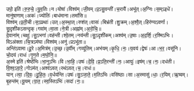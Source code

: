 

  
उपो॒ इति॑।रु॒रु॒चे॒।यु॒व॒तिः।न।योषा॑।विश्व॑म्।जी॒वम्।प्र॒ऽसु॒वन्ती॑।च॒रायै॑।अभू॑त्।अ॒ग्निः।स॒म्ऽइधे॑।मानु॑षाणाम्।अकः॑।ज्योतिः॑।बाध॑माना।तमां॑सि॥  
विश्व॑म्।प्र॒ती॒ची।स॒ऽप्रथाः॑।उत्।अ॒स्था॒त्।रुश॑त्।वासः॑।बिभ्र॑ती।शु॒क्रम्।अ॒श्वै॒त्।हिर॑ण्यऽवर्णा।सु॒दृशी॑कऽसन्दृक्।गवा॑म्।मा॒ता।ने॒त्री।अह्ना॑म्।अ॒रो॒चि॒॥  
दे॒वाना॑म्।चक्षुः॑।सु॒ऽभगा॑।वह॑न्ती।श्वे॒तम्।नय॑न्ती।सु॒ऽदृशी॑कम्।अश्व॑म्।उ॒षाः।अ॒द॒र्शि॒।र॒श्मिऽभिः।विऽअ॑क्ता।चि॒त्रऽम॑घा।विश्व॑म्।अनु॑।प्रऽभू॑ता॥  
अन्ति॑ऽवामा।दू॒रे।अ॒मित्र॑म्।उ॒च्छ॒।उ॒र्वीम्।गव्यू॑तिम्।अभ॑यम्।कृ॒धि॒।नः॒।य॒वय॑।द्वेषः॑।आ।भ॒र॒।वसू॑नि।चो॒दय॑।राधः॑।गृ॒ण॒ते।म॒घो॒नि॒॥  
अ॒स्मे इति॑।श्रेष्ठे॑भिः।भा॒नुऽभिः।वि।भा॒हि॒।उषः॑।दे॒वि॒।प्र॒ऽति॒रन्ती॑।नः॒।आयुः॑।इष॑म्।च॒।नः॒।दध॑ती।वि॒श्व॒ऽवा॒रे॒।गोऽम॑त्।अश्व॑ऽवत्।रथ॑ऽवत्।च॒।राधः॑॥  
यान्।त्वा॒।दि॒वः॒।दु॒हि॒तः॒।व॒र्धय॑न्ति।उषः॑।सु॒ऽजा॒ते॒।म॒तिऽभिः।वसि॑ष्ठाः।सा।अ॒स्मासु॑।धाः॒।र॒यिम्।ऋ॒ष्वम्।बृ॒हन्त॑म्।यू॒यम्।पा॒त॒।स्व॒स्तिऽभिः॑।सदा॑।नः॒॥  
